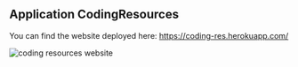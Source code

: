 ## Application CodingResources

You can find the website deployed here: https://coding-res.herokuapp.com/

![coding resources website](https://res.cloudinary.com/trucmachin/image/upload/v1606914333/coding_resources_image_rthaoe.jpg)

